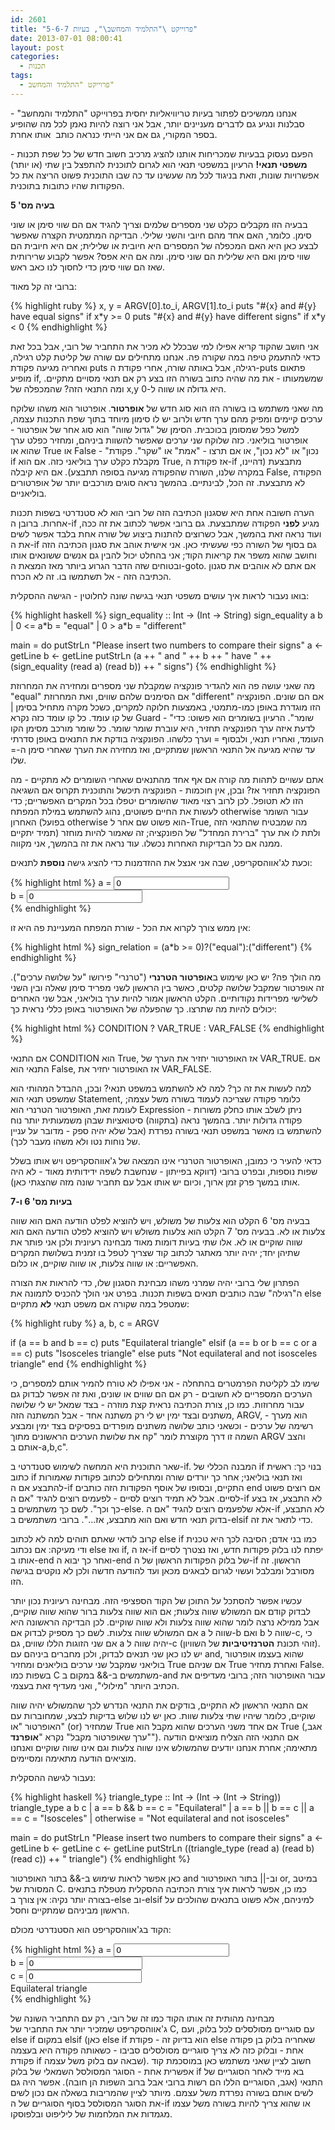 ```yaml
---
id: 2601
title: "פרוייקט \"התלמיד והמחשב\", בעיות 5-6-7"
date: 2013-07-01 08:00:41
layout: post
categories: 
  - תכנות
tags: 
  - פרוייקט "התלמיד והמחשב"
---
```

אנחנו ממשיכים לפתור בעיות טריוויאליות יחסית בפרוייקט "התלמיד והמחשב" - סבלנות ונגיע גם לדברים מעניינים יותר, אבל אני רוצה להיות נאמן לכל מה שהופיע בספר המקורי, גם אם אני הייתי כנראה כותב  אותו אחרת.

הפעם נעסוק בבעיות שמכריחות אותנו להציג מרכיב חשוב חדש של כל שפת תכנות - <strong>משפטי תנאי!</strong> הרעיון במשפטי תנאי הוא לגרום לתוכנית להתפצל בין שתי (או יותר) אפשרויות שונות, וזאת בניגוד לכל מה שעשינו עד כה שבו התוכנית פשוט הריצה את כל הפקודות שהיו כתובות בתוכנית.

<strong>בעיה מס' 5</strong>

בבעיה הזו מקבלים כקלט שני מספרים שלמים וצריך להגיד אם הם שווי סימן או שוני סימן. כלומר, האם אחד מהם חיובי והשני שלילי. הבדיקה המתמטית הקצרה שאפשר לבצע כאן היא האם המכפלה של המספרים היא חיובית או שלילית; אם היא חיובית הם שווי סימן ואם היא שלילית הם שוני סימן. ומה אם היא אפס? אפשר לקבוע שרירותית שאז הם שווי סימן כדי לחסוך לנו כאב ראש.

ברובי זה קל מאוד:

<div class="code-block">
{% highlight ruby %}
x, y = ARGV[0].to_i, ARGV[1].to_i
puts "#{x} and #{y} have equal signs" if x*y >= 0
puts "#{x} and #{y} have different signs" if x*y < 0
{% endhighlight %}
</div>

אני חושב שהקוד קריא אפילו למי שבכלל לא מכיר את התחביר של רובי, אבל בכל זאת כדאי להתעמק טיפה במה שקורה פה. אנחנו מתחילים עם שורה של קליטת קלט רגילה, ואחריה מגיעה פקודת puts רגילה, אבל באותה שורה, אחרי פקודת ה-puts פתאום מופיע if, שמשמעותו - את מה שהיה כתוב בשורה הזו בצע רק אם תנאי מסויים מתקיים. ומה התנאי הזה? שהמכפלה של x,y היא גדולה או שווה ל-0.

מה שאני משתמש בו בשורה הזו הוא סוג חדש של <strong>אופרטור</strong>. אופרטור הוא משהו שלוקח ערכים קיימים ומפיק מהם ערך חדש ולרוב יש לו סימון מיוחד בתוך שפת התכנות עצמה, למשל כפל שמסומן בכוכבית. הסימן של "גדול שווה" הוא סוג אחר של אופרטור - אופרטור בוליאני. כזה שלוקח שני ערכים שאפשר להשוות ביניהם, ומחזיר כפלט ערך שהוא או True או False - "נכון" או "לא נכון", או אם תרצו - "אמת" או "שקר".
פקודת if מקבלת כקלט ערך בוליאני כזה. אם הוא True, אז פקודת ה-if מתבצעת (דהיינו, במקרה שלנו, השורה שהפקודה מגיעה בסופה תתבצע). אם היא קיבלה False, הפקודה לא מתבצעת. זה הכל, לבינתיים. בהמשך נראה סוגים מורכבים יותר של אופרטורים בוליאניים.

הערה חשובה אחת היא שסגנון הכתיבה הזה של רובי הוא לא סטנדרטי בשפות תכנות אחרות. ברובן ה-if מגיע <strong>לפני</strong> הפקודה שמתבצעת. גם ברובי אפשר לכתוב את זה ככה, ועוד נראה זאת בהמשך, אבל כשרוצים להתנות ביצוע של שורה אחת בלבד אפשר לשים את ה-if גם בסוף של השורה כפי שעשיתי כאן. אני אישית אוהב את סגנון הכתיבה הזה וחושב שהוא משפר את קריאות הקוד; אני בהחלט יכול להבין גם אנשים ששונאים אותו ובטוחים שזה הדבר הגרוע ביותר מאז המצאת ה-goto. אם אתם לא אוהבים את סגנון הכתיבה הזה - אל תשתמשו בו. זה לא הכרח.

בואו נעבור לראות איך עושים משפטי תנאי בגישה שונה לחלוטין - הגישה ההסקלית:

<div class="code-block">
{% highlight haskell %}
sign_equality :: Int -> (Int -> String)
sign_equality a b
	| 0 <= a*b 	= "equal"
	| 0 > a*b	= "different"

main = do
  putStrLn "Please insert two numbers to compare their signs"
  a <- getLine
  b <- getLine
  putStrLn (a ++ " and " ++ b ++ " have " ++ (sign_equality (read a) (read b)) ++ " signs")
{% endhighlight %}

</div>

מה שאני עושה פה הוא להגדיר פונקציה שמקבלת שני מספרים ומחזירה את המחרוזת "equal" אם הסימנים שלהם שווים, ואת המחרוזת "different" אם הם שונים. הפונקציה הזו מוגדרת באופן כמו-מתמטי, באמצעות חלוקה למקרים, כשכל מקרה מתחיל בסימן \| של קו עומד. כל קו עומד כזה נקרא Guard - "שומר". הרעיון בשומרים הוא פשוט: כדי לדעת איזה ערך הפונקציה תחזיר, היא עוברת שומר שומר. כל שומר מורכב מסימן הקו העומד, ואחריו תנאי, ולבסוף = וערך כלשהו. הפונקציה בודקת את התנאים באופן סדרתי עד שהיא מגיעה אל התנאי הראשון שמתקיים, ואז מחזירה את הערך שאחרי סימן ה-= שלו.

אתם עשויים לתהות מה קורה אם אף אחד מהתנאים שאחרי השומרים לא מתקיים - מה הפונקציה תחזיר אז? ובכן, אין חוכמות - הפונקציה תיכשל והתוכנית תקרוס אם השגיאה הזו לא תטופל. לכן לרוב רצוי מאוד שהשומרים יטפלו בכל המקרים האפשריים; כדי לעשות את החיים פשוטים, נהוג להשתמש במילת המפתח otherwise עבור השומר האחרון (בפועל otherwise הוא פשוט שם אחר ל-True, מה שמבטיח שהתנאי הזה תמיד יתקיים) ולתת לו את ערך "ברירת המחדל" של הפונקציה; זה שאמור להיות מוחזר ממנה אם כל הבדיקות האחרות נכשלו. עוד נראה את זה בהמשך, אני מקווה.

וכעת לג'אווהסקריפט, שבה אני אנצל את ההזדמנות כדי להציג גישה <strong>נוספת</strong> לתנאים:

<div class="code-block">
{% highlight html %}
<html>
<head>
<title>Targil 5</title>
</head>
<body>
  <script type="text/javascript">
    compute_sign_relation = function(){
		var a = parseInt(document.getElementById("a").value);
		var b = parseInt(document.getElementById("b").value);
		var sign_relation = (a*b >= 0)?("equal"):("different");
		document.getElementById("sign_relation").innerHTML = "Signs are " + sign_relation;
    }
  </script>
  a = <input type="textbox" id="a" value = "0" onkeyup = "compute_sign_relation()"/>
  <br />
  b = <input type="textbox" id="b" value = "0" onkeyup = "compute_sign_relation()"/>
  <br />
  <div type="label" id="sign_relation"/></div>
</body>
</html>
{% endhighlight %}
</div>

אין ממש צורך לקרוא את הכל - שורת המפתח המעניינת פה היא זו:

<div class="code-block">
{% highlight html %}
sign_relation = (a*b >= 0)?("equal"):("different")
{% endhighlight %}
</div>


מה הולך פה? יש כאן שימוש ב<strong>אופרטור הטרנרי</strong> ("טרנרי" פירושו "על שלושה ערכים"). זה אופרטור שמקבל שלושה קלטים, כאשר בין הראשון לשני מפריד סימן שאלה ובין השני לשלישי מפרידות נקודותיים. הקלט הראשון אמור להיות ערך בוליאני, אבל שני האחרים יכולים להיות מה שתרצו. כך שהפעלה של האופרטור באופן כללי נראית כך:

<div class="code-block">
{% highlight html %}
CONDITION ? VAR_TRUE : VAR_FALSE
{% endhighlight %}
</div>


אם התנאי CONDITION הוא True, אז האופרטור יחזיר את הערך של VAR_TRUE. אם התנאי הוא False, אז האופרטור יחזיר את VAR_FALSE.

למה לעשות את זה כך? למה לא להשתמש במשפט תנאי? ובכן, ההבדל המהותי הוא שמשפט תנאי הוא Statement, כלומר פקודה שצריכה לעמוד בשורה משל עצמה; לעומת זאת, האופרטור הטרנרי הוא Expression - ניתן לשלב אותו כחלק משורות פקודה גדולות יותר. בהמשך נראה (בתקווה) סיטואציות שבהן משמעותית יותר נוח להשתמש בו מאשר במשפט תנאי בשורה נפרדת (אבל שלא יהיה ספק - מדובר על עניין של נוחות נטו ולא משהו מעבר לכך).

כדאי להעיר כי כמובן, האופרטור הטרנרי אינו המצאה של ג'אווהסקריפט ויש אותו בשלל שפות נוספות, ובפרט ברובי (דווקא בפייתון - שנחשבת לשפה ידידותית מאוד - לא היה אותו במשך פרק זמן ארוך, וכיום יש אותו אבל עם תחביר שונה מזה שהצגתי כאן).

<strong>בעיות מס' 6 ו-7</strong>

בבעיה מס' 6 הקלט הוא צלעות של משולש, ויש להוציא לפלט הודעה האם הוא שווה צלעות או לא. בבעיה מס' 7 הקלט הוא צלעות משולש ויש להוציא לפלט הודעה האם הוא שווה שוקיים או לא. אלו שתי בעיות דומות מאוד מבחינה רעיונית ולכן אני פותר את שתיהן יחד; יהיה יותר מאתגר לכתוב קוד שצריך לטפל בו זמנית בשלושת המקרים האפשריים: או שווה צלעות, או שווה שוקיים, או כלום.

הפתרון שלי ברובי יהיה שמרני משהו מבחינת הסגנון שלו, כדי להראות את הצורה ה"רגילה" שבה כותבים תנאים בשפות תכנות. בפרט אני הולך להכניס לתמונה את else שמטפל במה שקורה אם משפט תנאי <strong>לא</strong> מתקיים:

<div class="code-block">
{% highlight ruby %}
a, b, c = ARGV

if (a == b and b == c)
  puts "Equilateral triangle"
elsif (a == b or b == c or a == c)
  puts "Isosceles triangle"
else
  puts "Not equilateral and not isosceles triangle"
end
{% endhighlight %}
</div>

שימו לב לקליטת הפרמטרים בהתחלה - אני אפילו לא טורח להמיר אותם למספרים, כי הערכים המספריים לא חשובים - רק אם הם שווים או שונים, ואת זה אפשר לבדוק גם עבור מחרוזות. כמו כן, צורת הכתיבה נראית קצת מוזרה - בצד שמאל יש לי שלושה משתנים ובצד ימין יש לי רק משתנה אחד - אבל המשתנה הזה, ARGV, הוא מערך - רשימה של ערכים - וכשאני כותב שלושה משתנים מופרדים בפסיקים בצד ימין ומבצע השמה זו דרך מקוצרת לומר "קח את שלושת הערכים הראשונים מתוך ARGV והצב אותם ב-a,b,c".

שאר התוכנית היא המחשה לשימוש סטנדרטי ב-if. המבנה הכללי של if בנוי כך: ראשית כתוב if ואז תנאי בוליאני; אחר כך יורדים שורה ומתחילים לכתוב פקודות שאמורות להתבצע אם ה-if התקיים, ובסופו של אוסף הפקודות הזה כותבים end אם רוצים פשוט לסיים. אבל לא תמיד רוצים לסיים - לפעמים רוצים להגיד "אם ה-if לא התבצע, אז בצע כך וכך". לשם כך משתמשים ב-else. אלא שלפעמים רוצים להגיד "אם ה-if לא התבצע, בדוק תנאי חדש ואם הוא מתבצע, אז...". ברובי משתמשים ב-elsif כדי לתאר את זה.

קרוב לודאי שאתם תוהים למה לא לכתוב else if כמו בני אדם; הסיבה לכך היא טכנית ודי מעיקה: אם נכתוב else ואז if, אז ה-if יפתח לנו בלוק פקודות חדש, ואז נצטרך לסיים אותו ב-end ואחר כך יבוא ה-end של בלוק הפקודות הראשון של ה-if הראשון. זה מסורבל ומבלבל ועשוי לגרום לבאגים מכאן ועד להודעה חדשה ולכן לא נוקטים בגישה הזו.

עכשיו אפשר להסתכל על התוכן של הקוד הספציפי הזה. מבחינה רעיונית נכון יותר לבדוק קודם אם המשולש שווה צלעות; אם הוא שווה צלעות ברור שהוא שווה שוקיים, אבל ממילא נרצה לומר שהוא שווה צלעות ולא שווה שוקיים. לכן הבדיקה הראשונה היא אם המשולש שווה צלעות. לשם כך מספיק לבדוק אם a שווה ל-b ואם b שווה ל-c, כי אם שני הזוגות הללו שווים, גם a יהיה שווה ל-c (זוהי תכונת <strong>הטרנזיטיביות</strong> של השוויון). יש לנו כאן שני תנאים לבדוק, ולכן מחברים ביניהם עם and, שהוא בעצמו אופרטור בוליאני שמקבל שני ערכים בוליאנים ומחזיר True אם שניהם True ואחרת מחזיר False. בשפות כמו C משתמשים ב-&& במקום ב-and עבור האופרטור הזה; ברובי מעדיפים את הכתיב היותר "מילולי", ואני מעדיף זאת בעצמי.

אם התנאי הראשון לא התקיים, בודקים את התנאי הנדרש לכך שהמשולש יהיה שווה שוקיים, כלומר שיהיו שתי צלעות שוות. כאן יש לנו שלוש בדיקות לבצע, שמחוברות עם האופרטור "או" (or) שמחזיר True אם אחד משני הערכים שהוא מקבל הוא True (אגב, "ערך שאופרטור מקבל" נקרא "<strong>אופרנד</strong>"). אם התנאי הזה הצליח מוציאים הודעה מתאימה; אחרת אנחנו יודעים שהמשולש אינו שווה צלעות וגם אינו שווה שוקיים ואנחנו מוציאים הודעה מתאימה ומסיימים.

נעבור לגישה ההסקלית:

<div class="code-block">
{% highlight haskell %}
triangle_type :: Int -> (Int -> (Int -> String))
triangle_type a b c
	| a == b &amp;&amp; b == c				= "Equilateral"
	| a == b || b == c || a == c	= "Isosceles"
	| otherwise						= "Not equilateral and not isosceles"


main = do
  putStrLn "Please insert two numbers to compare their signs"
  a <- getLine
  b <- getLine
  c <- getLine
  putStrLn ((triangle_type (read a) (read b) (read c)) ++ " triangle")
{% endhighlight %}

</div>

כאן אפשר לראות שימוש ב-&& בתור האופרטור and וב-\|\| בתור האופרטור or, במיטב המסורת של C. כמו כן, אפשר לראות איך צורת הכתיבה ההסקלית מטפלת בתנאים בצורה יותר נקיה: אין צורך ב-else וב-elsif למיניהם, אלא פשוט בתנאים שהולכים על הראשון מביניהם שמתקיים וחסל.

הקוד בג'אווהסקריפט הוא הסטנדרטי מכולם:

<div class="code-block">
{% highlight html %}
<html>
<head>
<title>Targil 6-7</title>
</head>
<body>
  <script type="text/javascript">
    check_triangle_type = function(){
		var a = parseInt(document.getElementById("a").value);
		var b = parseInt(document.getElementById("b").value);
		var c = parseInt(document.getElementById("c").value);
		var triangle_type;
		if (a == b &amp;&amp; b == c){
		  triangle_type = "Equilateral triangle";
		}
		else if (a == b || b == c || a == c){
		  triangle_type = "Isosceles triangle";
		}
		else {
		  triangle_type = "Not equilateral and not isosceles triangle";
		}
		document.getElementById("triangle_type").innerHTML = triangle_type;
    }
  </script>
  a = <input type="textbox" id="a" value = "0" onkeyup = "check_triangle_type()"/>
  <br />
  b = <input type="textbox" id="b" value = "0" onkeyup = "check_triangle_type()"/>
  <br />
  c = <input type="textbox" id="c" value = "0" onkeyup = "check_triangle_type()"/>
  <br />
  <div type="label" id="triangle_type"/>Equilateral triangle</div>
</body>
</html>
{% endhighlight %}
</div>

מבחינה מהותית זה אותו הקוד כמו זה של רובי, רק עם התחביר השונה של ג'אווהסקריפט שמזכיר יותר את התחביר של C, עם סוגריים מסולסלים לכל בלוק, ועם else if במקום elsif (כאן else if הוא בדיוק זה - פקודת else שאחריה בלוק בן פקודה אחת - ובלוק כזה לא צריך סוגריים מסולסלים סביבו - כשאותה פקודה היא בעצמה פקודת if שבאה עם בלוק משל עצמה). חשוב לציין שאני משתמש כאן במוסכמת קוד אפשרית אחת - הסוגר המסולסל השמאלי של בלוק if בא מייד לאחר הסוגריים של התנאי (אגב, הסוגריים הללו הם רשות ברובי אבל ברוב השפות הן חובה). אפשר היה גם לשים אותם בשורה נפרדת משל עצמם. מיותר לציין שהמריבות בשאלה אם נכון לשים את הסוגר המסולסל בסוף הסוגריים של ה-if או שהוא צריך להיות בשורה משל עצמו מגמדות את המלחמות של ליליפוט ובלפוסקו.
